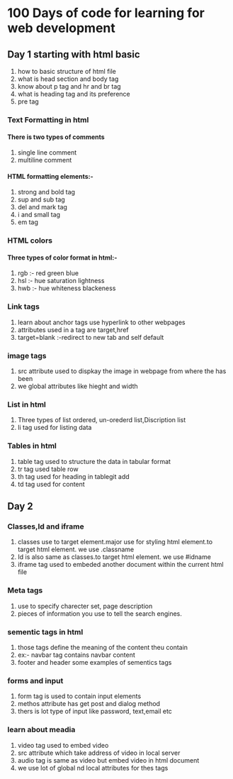 # 100 Days of code for learning for web development

## Day 1 starting with html basic

1. how to basic structure of html file
2. what is head section and body tag
3. know about p tag and hr and br tag
4. what is heading tag and its preference
5. pre tag

### Text Formatting in html

#### There is two types of comments

1. single line comment
2. multiline comment

#### HTML formatting elements:-

1. strong and bold tag
2. sup and sub tag
3. del and mark tag
4. i and small tag
5. em tag

### HTML colors

#### Three types of color format in html:-

1. rgb :- red green blue
2. hsl :- hue saturation lightness
3. hwb :- hue whiteness blackeness

### Link tags

1. learn about anchor tags use hyperlink to other webpages
2. attributes used in a tag are target,href
3. target=blank :-redirect to new tab and self default

### image tags

1. src attribute used to dispkay the image in webpage from where the has been
2. we global attributes like hieght and width

### List in html

1. Three types of list ordered, un-orederd list,Discription list
2. li tag used for listing data

### Tables in html

1. table tag used to structure the data in tabular format
2. tr tag used table row
3. th tag used for heading in tablegit add
4. td tag used for content

## Day 2

### Classes,Id and iframe

1. classes use to target element.major use for styling html element.to target html element. we use .classname
2. Id is also same as classes.to target html element. we use #idname
3. iframe tag used to embeded another document within the current html file

### Meta tags

1. use to specify charecter set, page description
2. pieces of information you use to tell the search engines.

### sementic tags in html

1. those tags define the meaning of the content theu contain
2. ex:- navbar tag contains navbar content
3. footer and header some examples of sementics tags

### forms and input

1. form tag is used to contain input elements
2. methos attribute has get post and dialog method
3. thers is lot type of input like password, text,email etc

### learn about meadia

1. video tag used to embed video
2. src attribute which take address of video in local server
3. audio tag is same as video but embed video in html document
4. we use lot of global nd local attributes for thes tags
